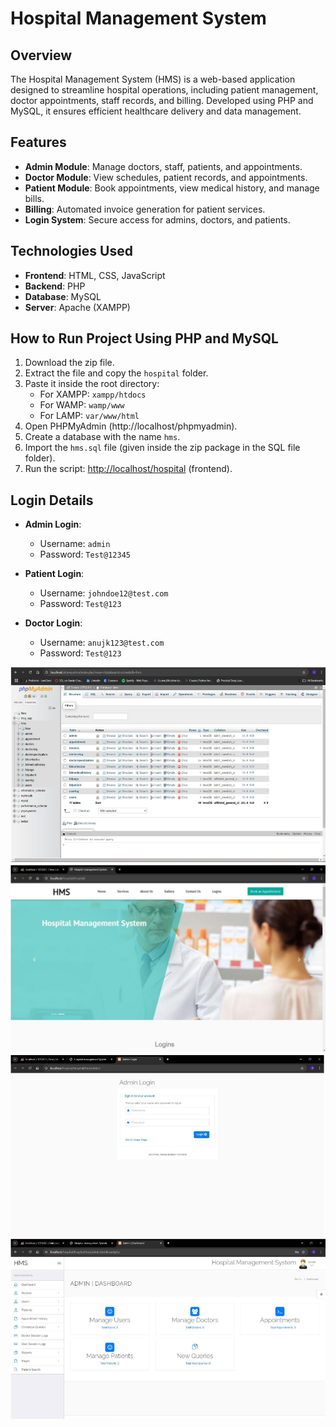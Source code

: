 # Hospital Management System

## Overview
The Hospital Management System (HMS) is a web-based application designed to streamline hospital operations, including patient management, doctor appointments, staff records, and billing. Developed using PHP and MySQL, it ensures efficient healthcare delivery and data management.

## Features
- **Admin Module**: Manage doctors, staff, patients, and appointments.
- **Doctor Module**: View schedules, patient records, and appointments.
- **Patient Module**: Book appointments, view medical history, and manage bills.
- **Billing**: Automated invoice generation for patient services.
- **Login System**: Secure access for admins, doctors, and patients.

## Technologies Used
- **Frontend**: HTML, CSS, JavaScript
- **Backend**: PHP
- **Database**: MySQL
- **Server**: Apache (XAMPP)

## How to Run Project Using PHP and MySQL

1. Download the zip file.
2. Extract the file and copy the `hospital` folder.
3. Paste it inside the root directory:
   - For XAMPP: `xampp/htdocs`
   - For WAMP: `wamp/www`
   - For LAMP: `var/www/html`
4. Open PHPMyAdmin (http://localhost/phpmyadmin).
5. Create a database with the name `hms`.
6. Import the `hms.sql` file (given inside the zip package in the SQL file folder).
7. Run the script: [http://localhost/hospital](http://localhost/hospital) (frontend).

## Login Details
- **Admin Login**: 
  - Username: `admin`
  - Password: `Test@12345`
  
- **Patient Login**: 
  - Username: `johndoe12@test.com`
  - Password: `Test@123`
  
- **Doctor Login**: 
  - Username: `anujk123@test.com`
  - Password: `Test@123`

![Database Screenshot](screenshots/Database.png)
![Home Screenshot](screenshots/Home.png)
![Admin Screenshot](screenshots/Admin.png)
![Admin Dashboard Screenshot](screenshots/AdminDashboard.png)



